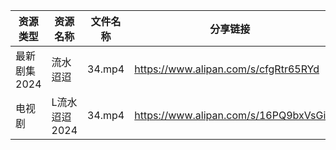 | 资源类型     | 资源名称      | 文件名称   | 分享链接                                 | 更新时间                |
| -------- | --------- | ------ | ------------------------------------ | ------------------- |
| 最新剧集2024 | 流水迢迢      | 34.mp4 | https://www.alipan.com/s/cfgRtr65RYd | 2024-10-03 08:10:31 |
| 电视剧      | L流水迢迢2024 | 34.mp4 | https://www.alipan.com/s/16PQ9bxVsGi | 2024-10-03 08:05:57 |
